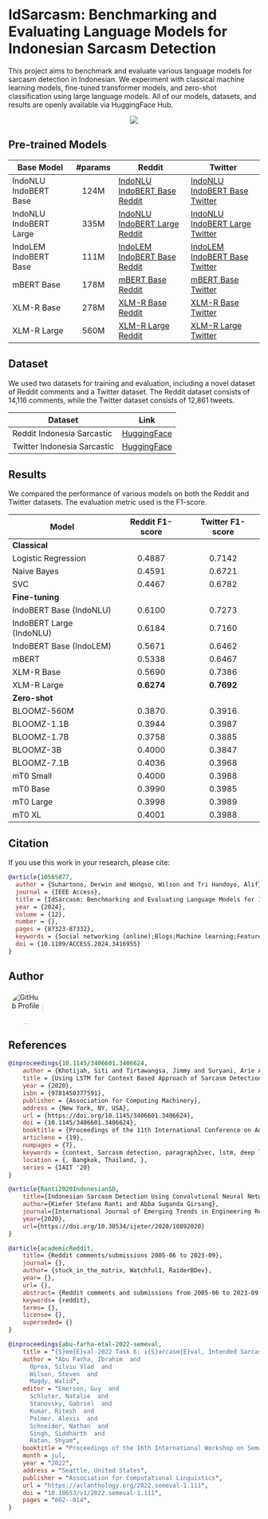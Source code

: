 # IdSarcasm: Benchmarking and Evaluating Language Models for Indonesian Sarcasm Detection

This project aims to benchmark and evaluate various language models for sarcasm detection in Indonesian. We experiment with classical machine learning models, fine-tuned transformer models, and zero-shot classification using large language models. All of our models, datasets, and results are openly available via HuggingFace Hub.

<div align="center">

<a href="https://huggingface.co/collections/w11wo/indonesian-sarcasm-detection-65840069489f3b53a0452c04"><img src="https://img.shields.io/badge/%F0%9F%A4%97%20Hugging%20Face-Collections-yellow"></img></a>

</div>

## Pre-trained Models

| Base Model             | #params | Reddit                                                                                                        | Twitter                                                                                                         |
| ---------------------- | :-----: | ------------------------------------------------------------------------------------------------------------- | --------------------------------------------------------------------------------------------------------------- |
| IndoNLU IndoBERT Base  |  124M   | [IndoNLU IndoBERT Base Reddit](https://huggingface.co/w11wo/indobert-base-p1-reddit-indonesia-sarcastic)      | [IndoNLU IndoBERT Base Twitter](https://huggingface.co/w11wo/indobert-base-p1-twitter-indonesia-sarcastic)      |
| IndoNLU IndoBERT Large |  335M   | [IndoNLU IndoBERT Large Reddit](https://huggingface.co/w11wo/indobert-large-p1-reddit-indonesia-sarcastic)    | [IndoNLU IndoBERT Large Twitter](https://huggingface.co/w11wo/indobert-large-p1-twitter-indonesia-sarcastic)    |
| IndoLEM IndoBERT Base  |  111M   | [IndoLEM IndoBERT Base Reddit](https://huggingface.co/w11wo/indobert-base-uncased-reddit-indonesia-sarcastic) | [IndoLEM IndoBERT Base Twitter](https://huggingface.co/w11wo/indobert-base-uncased-twitter-indonesia-sarcastic) |
| mBERT Base             |  178M   | [mBERT Base Reddit](https://huggingface.co/w11wo/bert-base-multilingual-cased-reddit-indonesia-sarcastic)     | [mBERT Base Twitter](https://huggingface.co/w11wo/bert-base-multilingual-cased-twitter-indonesia-sarcastic)     |
| XLM-R Base             |  278M   | [XLM-R Base Reddit](https://huggingface.co/w11wo/xlm-roberta-base-reddit-indonesia-sarcastic)                 | [XLM-R Base Twitter](https://huggingface.co/w11wo/xlm-roberta-base-twitter-indonesia-sarcastic)                 |
| XLM-R Large            |  560M   | [XLM-R Large Reddit](https://huggingface.co/w11wo/xlm-roberta-large-reddit-indonesia-sarcastic)               | [XLM-R Large Twitter](https://huggingface.co/w11wo/xlm-roberta-large-twitter-indonesia-sarcastic)               |

## Dataset

We used two datasets for training and evaluation, including a novel dataset of Reddit comments and a Twitter dataset. The Reddit dataset consists of 14,116 comments, while the Twitter dataset consists of 12,861 tweets.

| Dataset                     | Link                                                                             |
| --------------------------- | -------------------------------------------------------------------------------- |
| Reddit Indonesia Sarcastic  | [HuggingFace](https://huggingface.co/datasets/w11wo/reddit_indonesia_sarcastic)  |
| Twitter Indonesia Sarcastic | [HuggingFace](https://huggingface.co/datasets/w11wo/twitter_indonesia_sarcastic) |

## Results

We compared the performance of various models on both the Reddit and Twitter datasets. The evaluation metric used is the F1-score.

| Model                    | Reddit F1-score | Twitter F1-score |
| ------------------------ | :-------------: | :--------------: |
| **Classical**            |                 |                  |
| Logistic Regression      |     0.4887      |      0.7142      |
| Naive Bayes              |     0.4591      |      0.6721      |
| SVC                      |     0.4467      |      0.6782      |
| **Fine-tuning**          |                 |                  |
| IndoBERT Base (IndoNLU)  |     0.6100      |      0.7273      |
| IndoBERT Large (IndoNLU) |     0.6184      |      0.7160      |
| IndoBERT Base (IndoLEM)  |     0.5671      |      0.6462      |
| mBERT                    |     0.5338      |      0.6467      |
| XLM-R Base               |     0.5690      |      0.7386      |
| XLM-R Large              |   **0.6274**    |    **0.7692**    |
| **Zero-shot**            |                 |                  |
| BLOOMZ-560M              |     0.3870      |      0.3916      |
| BLOOMZ-1.1B              |     0.3944      |      0.3987      |
| BLOOMZ-1.7B              |     0.3758      |      0.3885      |
| BLOOMZ-3B                |     0.4000      |      0.3847      |
| BLOOMZ-7.1B              |     0.4036      |      0.3968      |
| mT0 Small                |     0.4000      |      0.3988      |
| mT0 Base                 |     0.3990      |      0.3985      |
| mT0 Large                |     0.3998      |      0.3989      |
| mT0 XL                   |     0.4001      |      0.3988      |

## Citation

If you use this work in your research, please cite:

```bibtex
@article{10565877,
  author = {Suhartono, Derwin and Wongso, Wilson and Tri Handoyo, Alif},
  journal = {IEEE Access}, 
  title = {IdSarcasm: Benchmarking and Evaluating Language Models for Indonesian Sarcasm Detection}, 
  year = {2024},
  volume = {12},
  number = {},
  pages = {87323-87332},
  keywords = {Social networking (online);Blogs;Machine learning;Feature extraction;Accuracy;Deep learning;Electronic mail;Natural language processing;Sentiment analysis;Low-resource data;low-resource languages;Indonesian sarcasm detection;natural language processing;sarcasm detection;sentiment analysis},
  doi = {10.1109/ACCESS.2024.3416955}
}
```

## Author

<a href="https://github.com/w11wo">
    <img src="https://github.com/w11wo.png" alt="GitHub Profile" style="border-radius: 50%;width: 64px;border: solid 1px #fff;margin:0 4px;">
</a>

## References

```bibtex
@inproceedings{10.1145/3406601.3406624,
    author = {Khotijah, Siti and Tirtawangsa, Jimmy and Suryani, Arie A.},
    title = {Using LSTM for Context Based Approach of Sarcasm Detection in Twitter},
    year = {2020},
    isbn = {9781450377591},
    publisher = {Association for Computing Machinery},
    address = {New York, NY, USA},
    url = {https://doi.org/10.1145/3406601.3406624},
    doi = {10.1145/3406601.3406624},
    booktitle = {Proceedings of the 11th International Conference on Advances in Information Technology},
    articleno = {19},
    numpages = {7},
    keywords = {context, Sarcasm detection, paragraph2vec, lstm, deep learning},
    location = {, Bangkok, Thailand, },
    series = {IAIT '20}
}

@article{Ranti2020IndonesianSD,
    title={Indonesian Sarcasm Detection Using Convolutional Neural Network},
    author={Kiefer Stefano Ranti and Abba Suganda Girsang},
    journal={International Journal of Emerging Trends in Engineering Research},
    year={2020},
    url={https://doi.org/10.30534/ijeter/2020/10892020}
}

@article{academicReddit,
    title= {Reddit comments/submissions 2005-06 to 2023-09},
    journal= {},
    author= {stuck_in_the_matrix, Watchful1, RaiderBDev},
    year= {},
    url= {},
    abstract= {Reddit comments and submissions from 2005-06 to 2023-09 collected by pushshift and u/RaiderBDev. These are zstandard compressed ndjson files. Example python scripts for parsing the data can be found here https://github.com/Watchful1/PushshiftDumps},
    keywords= {reddit},
    terms= {},
    license= {},
    superseded= {}
}

@inproceedings{abu-farha-etal-2022-semeval,
    title = "{S}em{E}val-2022 Task 6: i{S}arcasm{E}val, Intended Sarcasm Detection in {E}nglish and {A}rabic",
    author = "Abu Farha, Ibrahim  and
      Oprea, Silviu Vlad  and
      Wilson, Steven  and
      Magdy, Walid",
    editor = "Emerson, Guy  and
      Schluter, Natalie  and
      Stanovsky, Gabriel  and
      Kumar, Ritesh  and
      Palmer, Alexis  and
      Schneider, Nathan  and
      Singh, Siddharth  and
      Ratan, Shyam",
    booktitle = "Proceedings of the 16th International Workshop on Semantic Evaluation (SemEval-2022)",
    month = jul,
    year = "2022",
    address = "Seattle, United States",
    publisher = "Association for Computational Linguistics",
    url = "https://aclanthology.org/2022.semeval-1.111",
    doi = "10.18653/v1/2022.semeval-1.111",
    pages = "802--814",
}
```